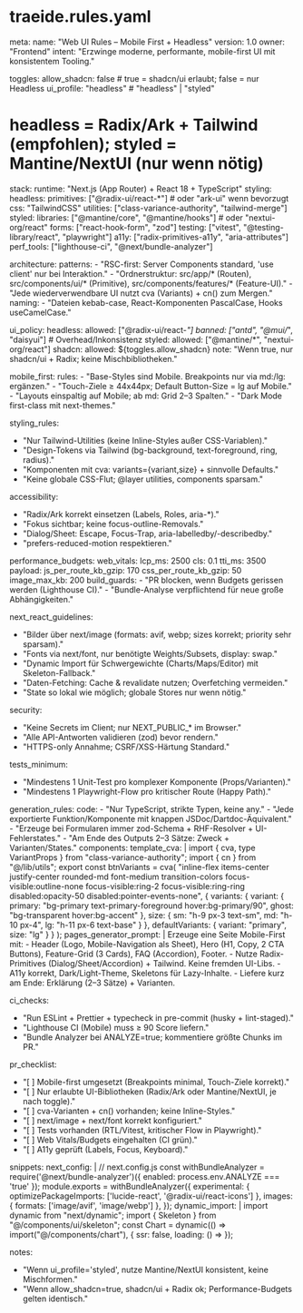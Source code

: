 # traeide.rules.yaml
meta:
  name: "Web UI Rules – Mobile First + Headless"
  version: 1.0
  owner: "Frontend"
  intent: "Erzwinge moderne, performante, mobile-first UI mit konsistentem Tooling."

toggles:
  allow_shadcn: false            # true = shadcn/ui erlaubt; false = nur Headless
  ui_profile: "headless"         # "headless" | "styled"
  # headless = Radix/Ark + Tailwind (empfohlen); styled = Mantine/NextUI (nur wenn nötig)

stack:
  runtime: "Next.js (App Router) + React 18 + TypeScript"
  styling:
    headless:
      primitives: ["@radix-ui/react-*"]    # oder "ark-ui" wenn bevorzugt
      css: "TailwindCSS"
      utilities: ["class-variance-authority", "tailwind-merge"]
    styled:
      libraries: ["@mantine/core", "@mantine/hooks"] # oder "nextui-org/react"
  forms: ["react-hook-form", "zod"]
  testing: ["vitest", "@testing-library/react", "playwright"]
  a11y: ["radix-primitives-a11y", "aria-attributes"]
  perf_tools: ["lighthouse-ci", "@next/bundle-analyzer"]

architecture:
  patterns:
    - "RSC-first: Server Components standard, 'use client' nur bei Interaktion."
    - "Ordnerstruktur: src/app/* (Routen), src/components/ui/* (Primitive), src/components/features/* (Feature-UI)."
    - "Jede wiederverwendbare UI nutzt cva (Variants) + cn() zum Mergen."
  naming:
    - "Dateien kebab-case, React-Komponenten PascalCase, Hooks useCamelCase."

ui_policy:
  headless:
    allowed: ["@radix-ui/react-*"]
    banned: ["antd", "@mui/*", "daisyui"]   # Overhead/Inkonsistenz
  styled:
    allowed: ["@mantine/*", "nextui-org/react"]
  shadcn:
    allowed: ${toggles.allow_shadcn}
    note: "Wenn true, nur shadcn/ui + Radix; keine Mischbibliotheken."

mobile_first:
  rules:
    - "Base-Styles sind Mobile. Breakpoints nur via md:/lg: ergänzen."
    - "Touch-Ziele ≥ 44x44px; Default Button-Size = lg auf Mobile."
    - "Layouts einspaltig auf Mobile; ab md: Grid 2–3 Spalten."
    - "Dark Mode first-class mit next-themes."

styling_rules:
  - "Nur Tailwind-Utilities (keine Inline-Styles außer CSS-Variablen)."
  - "Design-Tokens via Tailwind (bg-background, text-foreground, ring, radius)."
  - "Komponenten mit cva: variants={variant,size} + sinnvolle Defaults."
  - "Keine globale CSS-Flut; @layer utilities, components sparsam."

accessibility:
  - "Radix/Ark korrekt einsetzen (Labels, Roles, aria-*)."
  - "Fokus sichtbar; keine focus-outline-Removals."
  - "Dialog/Sheet: Escape, Focus-Trap, aria-labelledby/-describedby."
  - "prefers-reduced-motion respektieren."

performance_budgets:
  web_vitals:
    lcp_ms: 2500
    cls: 0.1
    tti_ms: 3500
  payload:
    js_per_route_kb_gzip: 170
    css_per_route_kb_gzip: 50
    image_max_kb: 200
  build_guards:
    - "PR blocken, wenn Budgets gerissen werden (Lighthouse CI)."
    - "Bundle-Analyse verpflichtend für neue große Abhängigkeiten."

next_react_guidelines:
  - "Bilder über next/image (formats: avif, webp; sizes korrekt; priority sehr sparsam)."
  - "Fonts via next/font, nur benötigte Weights/Subsets, display: swap."
  - "Dynamic Import für Schwergewichte (Charts/Maps/Editor) mit Skeleton-Fallback."
  - "Daten-Fetching: Cache & revalidate nutzen; Overfetching vermeiden."
  - "State so lokal wie möglich; globale Stores nur wenn nötig."

security:
  - "Keine Secrets im Client; nur NEXT_PUBLIC_* im Browser."
  - "Alle API-Antworten validieren (zod) bevor rendern."
  - "HTTPS-only Annahme; CSRF/XSS-Härtung Standard."

tests_minimum:
  - "Mindestens 1 Unit-Test pro komplexer Komponente (Props/Varianten)."
  - "Mindestens 1 Playwright-Flow pro kritischer Route (Happy Path)."

generation_rules:
  code:
    - "Nur TypeScript, strikte Typen, keine any."
    - "Jede exportierte Funktion/Komponente mit knappen JSDoc/Dartdoc-Äquivalent."
    - "Erzeuge bei Formularen immer zod-Schema + RHF-Resolver + UI-Fehlerstates."
    - "Am Ende des Outputs 2–3 Sätze: Zweck + Varianten/States."
  components:
    template_cva: |
      import { cva, type VariantProps } from "class-variance-authority";
      import { cn } from "@/lib/utils";
      export const btnVariants = cva(
        "inline-flex items-center justify-center rounded-md font-medium transition-colors focus-visible:outline-none focus-visible:ring-2 focus-visible:ring-ring disabled:opacity-50 disabled:pointer-events-none",
        {
          variants: {
            variant: { primary: "bg-primary text-primary-foreground hover:bg-primary/90", ghost: "bg-transparent hover:bg-accent" },
            size: { sm: "h-9 px-3 text-sm", md: "h-10 px-4", lg: "h-11 px-6 text-base" }
          },
          defaultVariants: { variant: "primary", size: "lg" }
        }
      );
  pages_generator_prompt: |
    Erzeuge eine Seite Mobile-First mit:
    - Header (Logo, Mobile-Navigation als Sheet), Hero (H1, Copy, 2 CTA Buttons), Feature-Grid (3 Cards), FAQ (Accordion), Footer.
    - Nutze Radix-Primitives (Dialog/Sheet/Accordion) + Tailwind. Keine fremden UI-Libs.
    - A11y korrekt, Dark/Light-Theme, Skeletons für Lazy-Inhalte.
    - Liefere kurz am Ende: Erklärung (2–3 Sätze) + Varianten.

ci_checks:
  - "Run ESLint + Prettier + typecheck in pre-commit (husky + lint-staged)."
  - "Lighthouse CI (Mobile) muss ≥ 90 Score liefern."
  - "Bundle Analyzer bei ANALYZE=true; kommentiere größte Chunks im PR."

pr_checklist:
  - "[ ] Mobile-first umgesetzt (Breakpoints minimal, Touch-Ziele korrekt)."
  - "[ ] Nur erlaubte UI-Bibliotheken (Radix/Ark oder Mantine/NextUI, je nach toggle)."
  - "[ ] cva-Varianten + cn() vorhanden; keine Inline-Styles."
  - "[ ] next/image + next/font korrekt konfiguriert."
  - "[ ] Tests vorhanden (RTL/Vitest, kritischer Flow in Playwright)."
  - "[ ] Web Vitals/Budgets eingehalten (CI grün)."
  - "[ ] A11y geprüft (Labels, Focus, Keyboard)."

snippets:
  next_config: |
    // next.config.js
    const withBundleAnalyzer = require('@next/bundle-analyzer')({ enabled: process.env.ANALYZE === 'true' });
    module.exports = withBundleAnalyzer({
      experimental: { optimizePackageImports: ['lucide-react', '@radix-ui/react-icons'] },
      images: { formats: ['image/avif', 'image/webp'] },
    });
  dynamic_import: |
    import dynamic from "next/dynamic";
    import { Skeleton } from "@/components/ui/skeleton";
    const Chart = dynamic(() => import("@/components/chart"), { ssr: false, loading: () => <Skeleton className="h-48" /> });

notes:
  - "Wenn ui_profile='styled', nutze Mantine/NextUI konsistent, keine Mischformen."
  - "Wenn allow_shadcn=true, shadcn/ui + Radix ok; Performance-Budgets gelten identisch."
